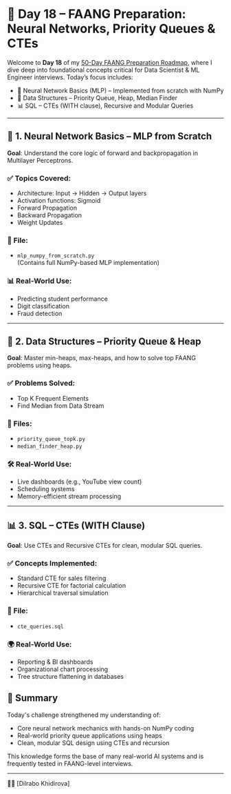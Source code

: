 # 🚀 Day 18 – FAANG Preparation: Neural Networks, Priority Queues & CTEs

Welcome to **Day 18** of my [50-Day FAANG Preparation Roadmap](https://github.com/dilrabo-ai/50-days-faang-roadmap), where I dive deep into foundational concepts critical for Data Scientist & ML Engineer interviews. Today’s focus includes:

- 🧠 Neural Network Basics (MLP) – Implemented from scratch with NumPy  
- 🔢 Data Structures – Priority Queue, Heap, Median Finder  
- 📊 SQL – CTEs (WITH clause), Recursive and Modular Queries  

---

## 📘 1. Neural Network Basics – MLP from Scratch

**Goal**: Understand the core logic of forward and backpropagation in Multilayer Perceptrons.

### ✅ Topics Covered:
- Architecture: Input → Hidden → Output layers  
- Activation functions: Sigmoid  
- Forward Propagation  
- Backward Propagation  
- Weight Updates

### 📂 File:
- `mlp_numpy_from_scratch.py`  
(Contains full NumPy-based MLP implementation)

### 📊 Real-World Use:
- Predicting student performance  
- Digit classification  
- Fraud detection

---

## 🔢 2. Data Structures – Priority Queue & Heap

**Goal**: Master min-heaps, max-heaps, and how to solve top FAANG problems using heaps.

### ✅ Problems Solved:
- Top K Frequent Elements  
- Find Median from Data Stream

### 📂 Files:
- `priority_queue_topk.py`  
- `median_finder_heap.py`

### 🛠 Real-World Use:
- Live dashboards (e.g., YouTube view count)
- Scheduling systems
- Memory-efficient stream processing

---

## 📊 3. SQL – CTEs (WITH Clause)

**Goal**: Use CTEs and Recursive CTEs for clean, modular SQL queries.

### ✅ Concepts Implemented:
- Standard CTE for sales filtering  
- Recursive CTE for factorial calculation  
- Hierarchical traversal simulation

### 📂 File:
- `cte_queries.sql`

### 🌍 Real-World Use:
- Reporting & BI dashboards  
- Organizational chart processing  
- Tree structure flattening in databases



## 📌 Summary

Today's challenge strengthened my understanding of:
- Core neural network mechanics with hands-on NumPy coding  
- Real-world priority queue applications using heaps  
- Clean, modular SQL design using CTEs and recursion

This knowledge forms the base of many real-world AI systems and is frequently tested in FAANG-level interviews.

---

👩‍💻  [Dilrabo Khidirova]  



